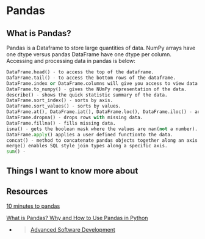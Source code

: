 # Pandas

## What is Pandas?

Pandas is a Dataframe to store large quantities of data. NumPy arrays have one dtype versus pandas DataFrame have one dtype per column.
Accessing and processing data in pandas is below:

```python
DataFrame.head() - to access the top of the dataframe.
DafaFrame.tail() - to access the bottom rows of the dataframe.
DataFrame.index or DataFrame.columns will give you access to view data in the dataframe.
DataFrame.to_numpy() - gives the NUmPy representation of the data. 
describe() - shows the quick statistic summary of the data.
DataFrame.sort_index() - sorts by axis.
DataFrame.sort_values() - sorts by values.
DataFrame.at(), DataFrame.iat(), DataFrame.loc(), DataFrame.iloc() - are all ways to select, pinpoint, and locate specific data.
DataFrame.dropna() - drops rows with missing data.
DataFrame.fillna() - fills missing data.
isna() - gets the boolean mask where the values are nan(not a number).
DataFrame.apply() applies a user defined functionto the data.
concat() - method to concatenate pandas objects together along an axis. 
merge() enables SQL style join types along a specific axis.
sum() - 
```

## Things I want to know more about

## Resources

[10 minutes to pandas](https://pandas.pydata.org/pandas-docs/stable/user_guide/10min.html)

[What is Pandas? Why and How to Use Pandas in Python](https://www.youtube.com/watch?v=dcqPhpY7tWk&t=391s)

- >[Advanced Software Development](README.md)
